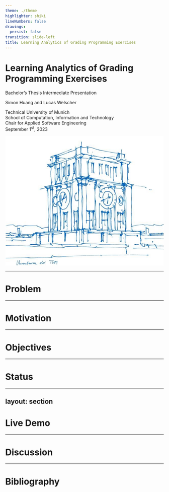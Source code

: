 ```yaml
---
theme: ./theme
highlighter: shiki
lineNumbers: false
drawings:
  persist: false
transition: slide-left
title: Learning Analytics of Grading Programming Exercises
---
```


<div class="grid grid-cols-2">
    <div>
        <h1>Learning Analytics of Grading Programming Exercises</h1>
        <p class="text-[#0065bd] text-xl">Bachelor’s Thesis Intermediate Presentation</p>
        <div class="my-12">
            <p class="font-bold">Simon Huang and Lucas Welscher</p>
        </div>
        <p>
            Technical University of Munich<br/>
            School of Computation, Information and Technology<br/>
            Chair for Applied Software Engineering<br/>
            September 1<sup>st</sup>, 2023
        </p>
    </div>
    <img src="assets/uhrenturm.png"/>
</div>

<!--
The last comment block of each slide will be treated as slide notes. It will be visible and editable in Presenter Mode along with the slide. [Read more in the docs](https://sli.dev/guide/syntax.html#notes)
-->

---

# Problem

---

# Motivation

---

# Objectives

---

# Status

---
layout: section
---

# Live Demo

---

# Discussion

---

# Bibliography

